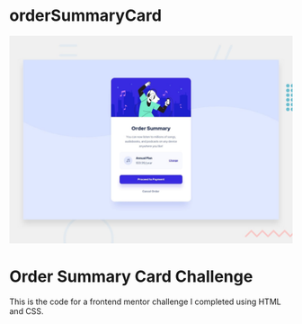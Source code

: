 # orderSummaryCard

![Design preview for the Order summary card coding challenge](./design/desktop-preview.jpg)

<h1>Order Summary Card Challenge</h1>
<p>This is the code for a frontend mentor challenge I completed using HTML and CSS.</p>
